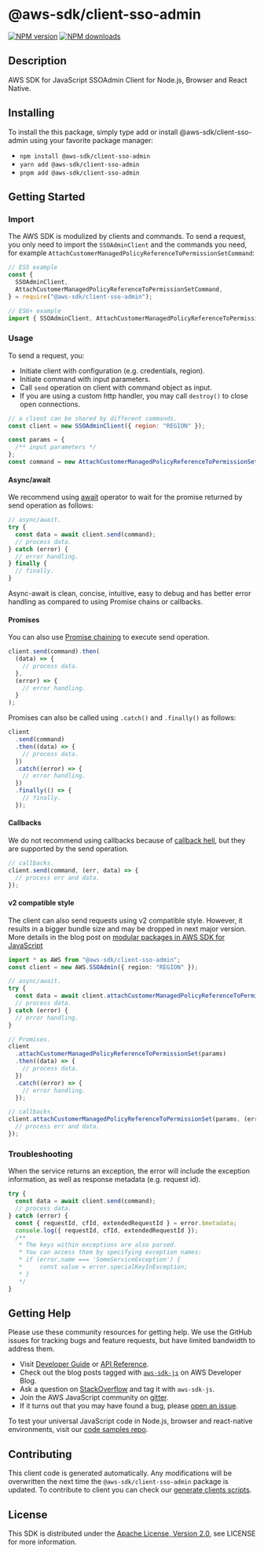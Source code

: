 <!-- generated file, do not edit directly -->

# @aws-sdk/client-sso-admin

[![NPM version](https://img.shields.io/npm/v/@aws-sdk/client-sso-admin/latest.svg)](https://www.npmjs.com/package/@aws-sdk/client-sso-admin)
[![NPM downloads](https://img.shields.io/npm/dm/@aws-sdk/client-sso-admin.svg)](https://www.npmjs.com/package/@aws-sdk/client-sso-admin)

## Description

AWS SDK for JavaScript SSOAdmin Client for Node.js, Browser and React Native.

<p></p>

## Installing

To install the this package, simply type add or install @aws-sdk/client-sso-admin
using your favorite package manager:

- `npm install @aws-sdk/client-sso-admin`
- `yarn add @aws-sdk/client-sso-admin`
- `pnpm add @aws-sdk/client-sso-admin`

## Getting Started

### Import

The AWS SDK is modulized by clients and commands.
To send a request, you only need to import the `SSOAdminClient` and
the commands you need, for example `AttachCustomerManagedPolicyReferenceToPermissionSetCommand`:

```js
// ES5 example
const {
  SSOAdminClient,
  AttachCustomerManagedPolicyReferenceToPermissionSetCommand,
} = require("@aws-sdk/client-sso-admin");
```

```ts
// ES6+ example
import { SSOAdminClient, AttachCustomerManagedPolicyReferenceToPermissionSetCommand } from "@aws-sdk/client-sso-admin";
```

### Usage

To send a request, you:

- Initiate client with configuration (e.g. credentials, region).
- Initiate command with input parameters.
- Call `send` operation on client with command object as input.
- If you are using a custom http handler, you may call `destroy()` to close open connections.

```js
// a client can be shared by different commands.
const client = new SSOAdminClient({ region: "REGION" });

const params = {
  /** input parameters */
};
const command = new AttachCustomerManagedPolicyReferenceToPermissionSetCommand(params);
```

#### Async/await

We recommend using [await](https://developer.mozilla.org/en-US/docs/Web/JavaScript/Reference/Operators/await)
operator to wait for the promise returned by send operation as follows:

```js
// async/await.
try {
  const data = await client.send(command);
  // process data.
} catch (error) {
  // error handling.
} finally {
  // finally.
}
```

Async-await is clean, concise, intuitive, easy to debug and has better error handling
as compared to using Promise chains or callbacks.

#### Promises

You can also use [Promise chaining](https://developer.mozilla.org/en-US/docs/Web/JavaScript/Guide/Using_promises#chaining)
to execute send operation.

```js
client.send(command).then(
  (data) => {
    // process data.
  },
  (error) => {
    // error handling.
  }
);
```

Promises can also be called using `.catch()` and `.finally()` as follows:

```js
client
  .send(command)
  .then((data) => {
    // process data.
  })
  .catch((error) => {
    // error handling.
  })
  .finally(() => {
    // finally.
  });
```

#### Callbacks

We do not recommend using callbacks because of [callback hell](http://callbackhell.com/),
but they are supported by the send operation.

```js
// callbacks.
client.send(command, (err, data) => {
  // process err and data.
});
```

#### v2 compatible style

The client can also send requests using v2 compatible style.
However, it results in a bigger bundle size and may be dropped in next major version. More details in the blog post
on [modular packages in AWS SDK for JavaScript](https://aws.amazon.com/blogs/developer/modular-packages-in-aws-sdk-for-javascript/)

```ts
import * as AWS from "@aws-sdk/client-sso-admin";
const client = new AWS.SSOAdmin({ region: "REGION" });

// async/await.
try {
  const data = await client.attachCustomerManagedPolicyReferenceToPermissionSet(params);
  // process data.
} catch (error) {
  // error handling.
}

// Promises.
client
  .attachCustomerManagedPolicyReferenceToPermissionSet(params)
  .then((data) => {
    // process data.
  })
  .catch((error) => {
    // error handling.
  });

// callbacks.
client.attachCustomerManagedPolicyReferenceToPermissionSet(params, (err, data) => {
  // process err and data.
});
```

### Troubleshooting

When the service returns an exception, the error will include the exception information,
as well as response metadata (e.g. request id).

```js
try {
  const data = await client.send(command);
  // process data.
} catch (error) {
  const { requestId, cfId, extendedRequestId } = error.$metadata;
  console.log({ requestId, cfId, extendedRequestId });
  /**
   * The keys within exceptions are also parsed.
   * You can access them by specifying exception names:
   * if (error.name === 'SomeServiceException') {
   *     const value = error.specialKeyInException;
   * }
   */
}
```

## Getting Help

Please use these community resources for getting help.
We use the GitHub issues for tracking bugs and feature requests, but have limited bandwidth to address them.

- Visit [Developer Guide](https://docs.aws.amazon.com/sdk-for-javascript/v3/developer-guide/welcome.html)
  or [API Reference](https://docs.aws.amazon.com/AWSJavaScriptSDK/v3/latest/index.html).
- Check out the blog posts tagged with [`aws-sdk-js`](https://aws.amazon.com/blogs/developer/tag/aws-sdk-js/)
  on AWS Developer Blog.
- Ask a question on [StackOverflow](https://stackoverflow.com/questions/tagged/aws-sdk-js) and tag it with `aws-sdk-js`.
- Join the AWS JavaScript community on [gitter](https://gitter.im/aws/aws-sdk-js-v3).
- If it turns out that you may have found a bug, please [open an issue](https://github.com/aws/aws-sdk-js-v3/issues/new/choose).

To test your universal JavaScript code in Node.js, browser and react-native environments,
visit our [code samples repo](https://github.com/aws-samples/aws-sdk-js-tests).

## Contributing

This client code is generated automatically. Any modifications will be overwritten the next time the `@aws-sdk/client-sso-admin` package is updated.
To contribute to client you can check our [generate clients scripts](https://github.com/aws/aws-sdk-js-v3/tree/main/scripts/generate-clients).

## License

This SDK is distributed under the
[Apache License, Version 2.0](http://www.apache.org/licenses/LICENSE-2.0),
see LICENSE for more information.
